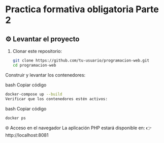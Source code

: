 # Practica formativa obligatoria Parte 2

## ⚙️ Levantar el proyecto

1. Clonar este repositorio:
   ```bash
   git clone https://github.com/tu-usuario/programacion-web.git
   cd programacion-web
Construir y levantar los contenedores:

bash
Copiar código
```bash
docker-compose up --build
Verificar que los contenedores estén activos:
```

bash
Copiar código

```bash
docker ps
```



🌐 Acceso en el navegador
La aplicación PHP estará disponible en:
👉 http://localhost:8081

